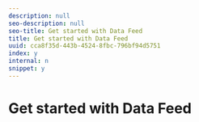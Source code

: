 ```yaml
---
description: null
seo-description: null
seo-title: Get started with Data Feed
title: Get started with Data Feed
uuid: cca8f35d-443b-4524-8fbc-796bf94d5751
index: y
internal: n
snippet: y
---
```


# Get started with Data Feed

